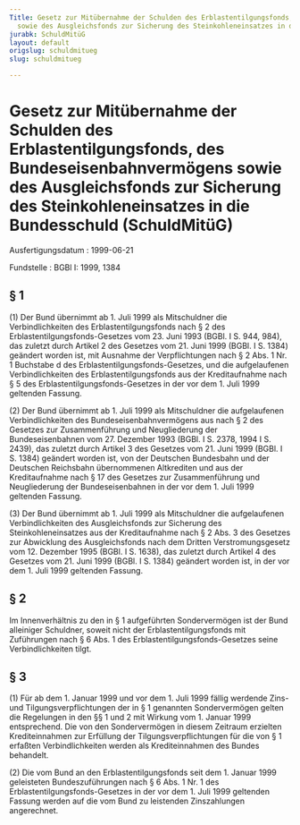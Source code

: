 ```yaml
---
Title: Gesetz zur Mitübernahme der Schulden des Erblastentilgungsfonds, des Bundeseisenbahnvermögens
  sowie des Ausgleichsfonds zur Sicherung des Steinkohleneinsatzes in die Bundesschuld
jurabk: SchuldMitüG
layout: default
origslug: schuldmitueg
slug: schuldmitueg

---
```


# Gesetz zur Mitübernahme der Schulden des Erblastentilgungsfonds, des Bundeseisenbahnvermögens sowie des Ausgleichsfonds zur Sicherung des Steinkohleneinsatzes in die Bundesschuld (SchuldMitüG)

Ausfertigungsdatum
:   1999-06-21

Fundstelle
:   BGBl I: 1999, 1384



## § 1

(1) Der Bund übernimmt ab 1. Juli 1999 als Mitschuldner die
Verbindlichkeiten des Erblastentilgungsfonds nach § 2 des
Erblastentilgungsfonds-Gesetzes vom 23. Juni 1993 (BGBl. I S. 944,
984), das zuletzt durch Artikel 2 des Gesetzes vom 21. Juni 1999
(BGBl. I S. 1384) geändert worden ist, mit Ausnahme der
Verpflichtungen nach § 2 Abs. 1 Nr. 1 Buchstabe d des
Erblastentilgungsfonds-Gesetzes, und die aufgelaufenen
Verbindlichkeiten des Erblastentilgungsfonds aus der Kreditaufnahme
nach § 5 des Erblastentilgungsfonds-Gesetzes in der vor dem 1. Juli
1999 geltenden Fassung.

(2) Der Bund übernimmt ab 1. Juli 1999 als Mitschuldner die
aufgelaufenen Verbindlichkeiten des Bundeseisenbahnvermögens aus nach
§ 2 des Gesetzes zur Zusammenführung und Neugliederung der
Bundeseisenbahnen vom 27. Dezember 1993 (BGBl. I S. 2378, 1994 I S.
2439), das zuletzt durch Artikel 3 des Gesetzes vom 21. Juni 1999
(BGBl. I S. 1384) geändert worden ist, von der Deutschen Bundesbahn
und der Deutschen Reichsbahn übernommenen Altkrediten und aus der
Kreditaufnahme nach § 17 des Gesetzes zur Zusammenführung und
Neugliederung der Bundeseisenbahnen in der vor dem 1. Juli 1999
geltenden Fassung.

(3) Der Bund übernimmt ab 1. Juli 1999 als Mitschuldner die
aufgelaufenen Verbindlichkeiten des Ausgleichsfonds zur Sicherung des
Steinkohleneinsatzes aus der Kreditaufnahme nach § 2 Abs. 3 des
Gesetzes zur Abwicklung des Ausgleichsfonds nach dem Dritten
Verstromungsgesetz vom 12. Dezember 1995 (BGBl. I S. 1638), das
zuletzt durch Artikel 4 des Gesetzes vom 21. Juni 1999 (BGBl. I S.
1384) geändert worden ist, in der vor dem 1. Juli 1999 geltenden
Fassung.


## § 2

Im Innenverhältnis zu den in § 1 aufgeführten Sondervermögen ist der
Bund alleiniger Schuldner, soweit nicht der Erblastentilgungsfonds mit
Zuführungen nach § 6 Abs. 1 des Erblastentilgungsfonds-Gesetzes seine
Verbindlichkeiten tilgt.


## § 3

(1) Für ab dem 1. Januar 1999 und vor dem 1. Juli 1999 fällig werdende
Zins- und Tilgungsverpflichtungen der in § 1 genannten Sondervermögen
gelten die Regelungen in den §§ 1 und 2 mit Wirkung vom 1. Januar 1999
entsprechend. Die von den Sondervermögen in diesem Zeitraum erzielten
Krediteinnahmen zur Erfüllung der Tilgungsverpflichtungen für die von
§ 1 erfaßten Verbindlichkeiten werden als Krediteinnahmen des Bundes
behandelt.

(2) Die vom Bund an den Erblastentilgungsfonds seit dem 1. Januar 1999
geleisteten Bundeszuführungen nach § 6 Abs. 1 Nr. 1 des
Erblastentilgungsfonds-Gesetzes in der vor dem 1. Juli 1999 geltenden
Fassung werden auf die vom Bund zu leistenden Zinszahlungen
angerechnet.

